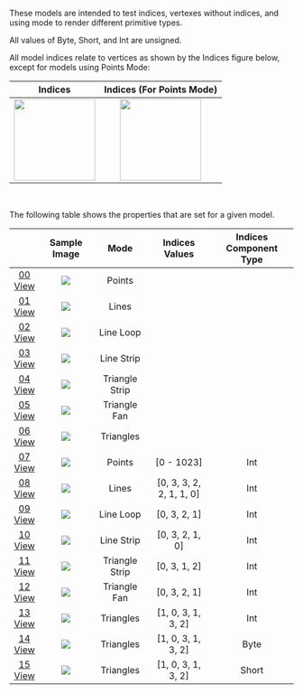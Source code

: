 These models are intended to test indices, vertexes without indices, and using mode to render different primitive types.

All values of Byte, Short, and Int are unsigned.

All model indices relate to vertices as shown by the Indices figure below, except for models using Points Mode:

|                                 Indices                                 |                           Indices (For Points Mode)                            |
|:-----------------------------------------------------------------------:|:------------------------------------------------------------------------------:| 
| <img src="Figures/Indices.png" height="144" width="144" align="middle"> | <img src="Figures/Indices_Points.png" height="144" width="144" align="middle"> | 

<br>

The following table shows the properties that are set for a given model.

|                                                                                                              |                                                       Sample Image                                                        |      Mode      |      Indices Values      | Indices Component Type |
|:------------------------------------------------------------------------------------------------------------:|:-------------------------------------------------------------------------------------------------------------------------:|:--------------:|:------------------------:|:----------------------:|
| [00](Mesh_PrimitiveMode_00.gltf)<br>[View](https://bghgary.github.io/glTF-Assets-Viewer/?folder=12&model=0)  | [<img src="Figures/Thumbnails/Mesh_PrimitiveMode_00.png" align="middle">](Figures/SampleImages/Mesh_PrimitiveMode_00.png) |     Points     |                          |                        |
| [01](Mesh_PrimitiveMode_01.gltf)<br>[View](https://bghgary.github.io/glTF-Assets-Viewer/?folder=12&model=1)  | [<img src="Figures/Thumbnails/Mesh_PrimitiveMode_01.png" align="middle">](Figures/SampleImages/Mesh_PrimitiveMode_01.png) |     Lines      |                          |                        |
| [02](Mesh_PrimitiveMode_02.gltf)<br>[View](https://bghgary.github.io/glTF-Assets-Viewer/?folder=12&model=2)  | [<img src="Figures/Thumbnails/Mesh_PrimitiveMode_02.png" align="middle">](Figures/SampleImages/Mesh_PrimitiveMode_02.png) |   Line Loop    |                          |                        |
| [03](Mesh_PrimitiveMode_03.gltf)<br>[View](https://bghgary.github.io/glTF-Assets-Viewer/?folder=12&model=3)  | [<img src="Figures/Thumbnails/Mesh_PrimitiveMode_03.png" align="middle">](Figures/SampleImages/Mesh_PrimitiveMode_03.png) |   Line Strip   |                          |                        |
| [04](Mesh_PrimitiveMode_04.gltf)<br>[View](https://bghgary.github.io/glTF-Assets-Viewer/?folder=12&model=4)  | [<img src="Figures/Thumbnails/Mesh_PrimitiveMode_04.png" align="middle">](Figures/SampleImages/Mesh_PrimitiveMode_04.png) | Triangle Strip |                          |                        |
| [05](Mesh_PrimitiveMode_05.gltf)<br>[View](https://bghgary.github.io/glTF-Assets-Viewer/?folder=12&model=5)  | [<img src="Figures/Thumbnails/Mesh_PrimitiveMode_05.png" align="middle">](Figures/SampleImages/Mesh_PrimitiveMode_05.png) |  Triangle Fan  |                          |                        |
| [06](Mesh_PrimitiveMode_06.gltf)<br>[View](https://bghgary.github.io/glTF-Assets-Viewer/?folder=12&model=6)  | [<img src="Figures/Thumbnails/Mesh_PrimitiveMode_06.png" align="middle">](Figures/SampleImages/Mesh_PrimitiveMode_06.png) |   Triangles    |                          |                        |
| [07](Mesh_PrimitiveMode_07.gltf)<br>[View](https://bghgary.github.io/glTF-Assets-Viewer/?folder=12&model=7)  | [<img src="Figures/Thumbnails/Mesh_PrimitiveMode_07.png" align="middle">](Figures/SampleImages/Mesh_PrimitiveMode_07.png) |     Points     |        [0 - 1023]        |          Int           |
| [08](Mesh_PrimitiveMode_08.gltf)<br>[View](https://bghgary.github.io/glTF-Assets-Viewer/?folder=12&model=8)  | [<img src="Figures/Thumbnails/Mesh_PrimitiveMode_08.png" align="middle">](Figures/SampleImages/Mesh_PrimitiveMode_08.png) |     Lines      | [0, 3, 3, 2, 2, 1, 1, 0] |          Int           |
| [09](Mesh_PrimitiveMode_09.gltf)<br>[View](https://bghgary.github.io/glTF-Assets-Viewer/?folder=12&model=9)  | [<img src="Figures/Thumbnails/Mesh_PrimitiveMode_09.png" align="middle">](Figures/SampleImages/Mesh_PrimitiveMode_09.png) |   Line Loop    |       [0, 3, 2, 1]       |          Int           |
| [10](Mesh_PrimitiveMode_10.gltf)<br>[View](https://bghgary.github.io/glTF-Assets-Viewer/?folder=12&model=10) | [<img src="Figures/Thumbnails/Mesh_PrimitiveMode_10.png" align="middle">](Figures/SampleImages/Mesh_PrimitiveMode_10.png) |   Line Strip   |     [0, 3, 2, 1, 0]      |          Int           |
| [11](Mesh_PrimitiveMode_11.gltf)<br>[View](https://bghgary.github.io/glTF-Assets-Viewer/?folder=12&model=11) | [<img src="Figures/Thumbnails/Mesh_PrimitiveMode_11.png" align="middle">](Figures/SampleImages/Mesh_PrimitiveMode_11.png) | Triangle Strip |       [0, 3, 1, 2]       |          Int           |
| [12](Mesh_PrimitiveMode_12.gltf)<br>[View](https://bghgary.github.io/glTF-Assets-Viewer/?folder=12&model=12) | [<img src="Figures/Thumbnails/Mesh_PrimitiveMode_12.png" align="middle">](Figures/SampleImages/Mesh_PrimitiveMode_12.png) |  Triangle Fan  |       [0, 3, 2, 1]       |          Int           |
| [13](Mesh_PrimitiveMode_13.gltf)<br>[View](https://bghgary.github.io/glTF-Assets-Viewer/?folder=12&model=13) | [<img src="Figures/Thumbnails/Mesh_PrimitiveMode_13.png" align="middle">](Figures/SampleImages/Mesh_PrimitiveMode_13.png) |   Triangles    |    [1, 0, 3, 1, 3, 2]    |          Int           |
| [14](Mesh_PrimitiveMode_14.gltf)<br>[View](https://bghgary.github.io/glTF-Assets-Viewer/?folder=12&model=14) | [<img src="Figures/Thumbnails/Mesh_PrimitiveMode_14.png" align="middle">](Figures/SampleImages/Mesh_PrimitiveMode_14.png) |   Triangles    |    [1, 0, 3, 1, 3, 2]    |          Byte          |
| [15](Mesh_PrimitiveMode_15.gltf)<br>[View](https://bghgary.github.io/glTF-Assets-Viewer/?folder=12&model=15) | [<img src="Figures/Thumbnails/Mesh_PrimitiveMode_15.png" align="middle">](Figures/SampleImages/Mesh_PrimitiveMode_15.png) |   Triangles    |    [1, 0, 3, 1, 3, 2]    |         Short          |
 
